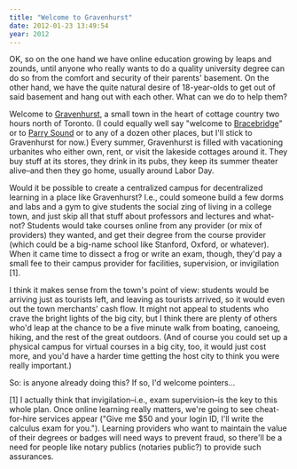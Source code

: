 ```yaml
---
title: "Welcome to Gravenhurst"
date: 2012-01-23 13:49:54
year: 2012
---
```

OK, so on the one hand we have online education growing by leaps and zounds, until anyone who really wants to do a quality university degree can do so from the comfort and security of their parents' basement. On the other hand, we have the quite natural desire of 18-year-olds to get out of said basement and hang out with each other.  What can we do to help them?

Welcome to <a href="http://www.gravenhurst.ca/">Gravenhurst</a>, a small town in the heart of cottage country two hours north of Toronto.  (I could equally well say "welcome to <a href="http://www.bracebridge.ca/">Bracebridge</a>" or to <a href="http://www.townofparrysound.com/">Parry Sound</a> or to any of a dozen other places, but I'll stick to Gravenhurst for now.) Every summer, Gravenhurst is filled with vacationing urbanites who either own, rent, or visit the lakeside cottages around it. They buy stuff at its stores, they drink in its pubs, they keep its summer theater alive–and then they go home, usually around Labor Day.

Would it be possible to create a centralized campus for decentralized learning in a place like Gravenhurst? I.e., could someone build a few dorms and labs and a gym to give students the social zing of living in a college town, and just skip all that stuff about professors and lectures and what-not? Students would take courses online from any provider (or mix of providers) they wanted, and get their degree from the course provider (which could be a big-name school like Stanford, Oxford, or whatever). When it came time to dissect a frog or write an exam, though, they'd pay a small fee to their campus provider for facilities, supervision, or invigilation [1].

I think it makes sense from the town's point of view: students would be arriving just as tourists left, and leaving as tourists arrived, so it would even out the town merchants' cash flow. It might not appeal to students who crave the bright lights of the big city, but I think there are plenty of others who'd leap at the chance to be a five minute walk from boating, canoeing, hiking, and the rest of the great outdoors. (And of course you could set up a physical campus for virtual courses in a big city, too, it would just cost more, and you'd have a harder time getting the host city to think you were really important.)

So: is anyone already doing this? If so, I'd welcome pointers…

[1] I actually think that invigilation–i.e., exam supervision–is the key to this whole plan. Once online learning really matters, we're going to see cheat-for-hire services appear ("Give me $50 and your login ID, I'll write the calculus exam for you."). Learning providers who want to maintain the value of their degrees or badges will need ways to prevent fraud, so there'll be a need for people like notary publics (notaries public?) to provide such assurances.

